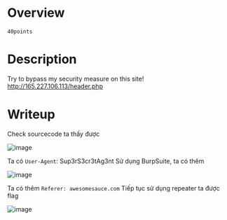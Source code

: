 # Overview #
`40points`

# Description #
Try to bypass my security measure on this site! http://165.227.106.113/header.php

# Writeup #
Check sourcecode ta thấy được

![image](https://github.com/user-attachments/assets/269204b2-83a0-4220-ae68-9d75d0c03065)

Ta có `User-Agent`: Sup3rS3cr3tAg3nt
Sử dụng BurpSuite, ta có thêm 

![image](https://github.com/user-attachments/assets/18516b1d-ef76-47dc-8487-bc041e674582)

Ta có thêm `Referer: awesomesauce.com`
Tiếp tục sử dụng repeater ta được flag

![image](https://github.com/user-attachments/assets/68bca4ff-a3a5-442e-b496-d0c9ac3a532e)

